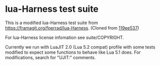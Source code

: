 # lua-Harness test suite

This is a modified lua-Harness test suite from
https://framagit.org/fperrad/lua-Harness. (Cloned from
[119ee537](https://framagit.org/fperrad/lua-Harness/commit/119ee5376906813038f0f59c32bd806dceb26270))

For lua-Harness license infomation see suite/COPYRIGHT.

Currently we run with LuaJIT 2.0 (Lua 5.2 compat) profile with some tests
modified to expect some functions to behave like Lua 5.1 does. For
modifications, search for "UJIT:" comments.
